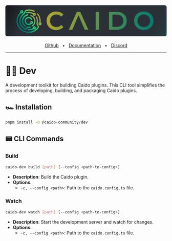 <div align="center">
  <img width="1000" alt="image" src="https://github.com/caido-community/.github/blob/main/content/banner.png?raw=true">

  <br />
  <br />
  <a href="https://github.com/caido-community" target="_blank">Github</a>
  <span>&nbsp;&nbsp;•&nbsp;&nbsp;</span>
  <a href="https://developer.caido.io/" target="_blank">Documentation</a>
  <span>&nbsp;&nbsp;•&nbsp;&nbsp;</span>
  <a href="https://links.caido.io/www-discord" target="_blank">Discord</a>
  <br />
  <hr />
</div>

# 👨‍🏭 Dev

A development toolkit for building Caido plugins. This CLI tool simplifies the process of developing, building, and packaging Caido plugins.

## 🏎️ Installation

```bash
pnpm install -D @caido-community/dev
```

## 📟 CLI Commands

### Build

```bash
caido-dev build [path] [--config <path-to-config>]
```

- **Description**: Build the Caido plugin.
- **Options**:
  - `-c, --config <path>`: Path to the `caido.config.ts` file.

### Watch

```bash
caido-dev watch [path] [--config <path-to-config>]
```

- **Description**: Start the development server and watch for changes.
- **Options**:
  - `-c, --config <path>`: Path to the `caido.config.ts` file.
